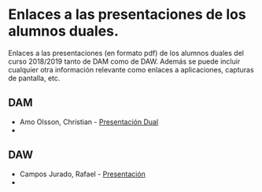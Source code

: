 # Enlaces a las presentaciones de los alumnos duales.

Enlaces a las presentaciones (en formato pdf) de los alumnos duales del curso 2018/2019 tanto de DAM como de DAW. Además se puede incluir cualquier otra información relevante como enlaces a aplicaciones, capturas de pantalla, etc.

## DAM

* Amo Olsson, Christian - [Presentación Dual](https://view.genial.ly/5c80f9d27a47dd56b8a4c5ee/presentacion-dual)
* 

## DAW

* Campos Jurado, Rafael - [Presentación](https://github.com/rafacampjurado/presentacion2018-19/blob/master/Formaci%C3%B3n%20dual%202018-2019.pdf) 
*
